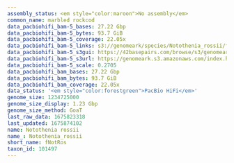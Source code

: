 ```yaml
---
assembly_status: <em style="color:maroon">No assembly</em>
common_name: marbled rockcod
data_pacbiohifi_bam-5_bases: 27.22 Gbp
data_pacbiohifi_bam-5_bytes: 93.7 GiB
data_pacbiohifi_bam-5_coverage: 22.05x
data_pacbiohifi_bam-5_links: s3://genomeark/species/Notothenia_rossii/fNotRos5/genomic_data/pacbio_hifi/<br>
data_pacbiohifi_bam-5_s3gui: https://42basepairs.com/browse/s3/genomeark/species/Notothenia_rossii/fNotRos5/genomic_data/pacbio_hifi/
data_pacbiohifi_bam-5_s3url: https://genomeark.s3.amazonaws.com/index.html?prefix=species/Notothenia_rossii/fNotRos5/genomic_data/pacbio_hifi/
data_pacbiohifi_bam-5_scale: 0.2705
data_pacbiohifi_bam_bases: 27.22 Gbp
data_pacbiohifi_bam_bytes: 93.7 GiB
data_pacbiohifi_bam_coverage: 22.05x
data_status: '<em style="color:forestgreen">PacBio HiFi</em>'
genome_size: 1234725000
genome_size_display: 1.23 Gbp
genome_size_method: GoaT
last_raw_data: 1675823318
last_updated: 1675874102
name: Notothenia rossii
name_: Notothenia_rossii
short_name: fNotRos
taxon_id: 101497
---
```

